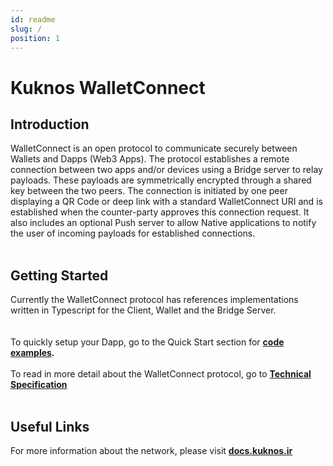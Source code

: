 ```yaml
---
id: readme
slug: /
position: 1
---
```


# Kuknos WalletConnect 

## Introduction 
WalletConnect is an open protocol to communicate securely between Wallets and Dapps (Web3 Apps). The protocol establishes a remote connection between two apps and/or devices using a Bridge server to relay payloads. These payloads are symmetrically encrypted through a shared key between the two peers. The connection is initiated by one peer displaying a QR Code or deep link with a standard WalletConnect URI and is established when the counter-party approves this connection request. It also includes an optional Push server to allow Native applications to notify the user of incoming payloads for established connections.<br/><br/>


## Getting Started 
Currently the WalletConnect protocol has references implementations written in Typescript for the Client, Wallet and the Bridge Server. <br/><br/><br/>
To quickly setup your Dapp, go to the Quick Start section for **[code examples](quick-start/dapps/client).**<br /><br/>
To read in more detail about the WalletConnect protocol, go to **[Technical Specification](tech-spec)**<br/><br/>


## Useful Links 

For more information about the network, please visit **[docs.kuknos.ir](https://docs.kuknos.ir)**